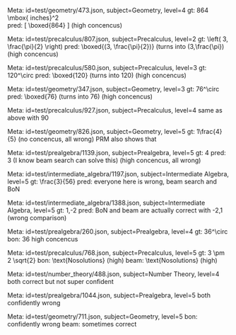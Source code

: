 Meta: id=test/geometry/473.json, subject=Geometry, level=4
gt: 864 \mbox{ inches}^2  
pred: [ \boxed{864} \]
(high concencus)

Meta: id=test/precalculus/807.json, subject=Precalculus, level=2
gt: \left( 3, \frac{\pi}{2} \right)
pred: \boxed{(3, \frac{\pi}{2})} (turns into (3,\frac{\pi})
(high concencus)

Meta: id=test/precalculus/580.json, subject=Precalculus, level=3
gt: 120^\circ
pred: \boxed{120} (turns into 120)
(high concencus)

Meta: id=test/geometry/347.json, subject=Geometry, level=3
gt: 76^\circ
pred: \boxed{76} (turns into 76)
(high concencus)

Meta: id=test/precalculus/927.json, subject=Precalculus, level=4
same as above with 90

Meta: id=test/geometry/826.json, subject=Geometry, level=5
gt: 1\frac{4}{5}
(no concencus, all wrong) PRM also shows that

Meta: id=test/prealgebra/1139.json, subject=Prealgebra, level=5
gt: 4
pred: 3 (I know beam search can solve this)
(high concencus, all wrong)

Meta: id=test/intermediate_algebra/1197.json, subject=Intermediate Algebra, level=5
gt: \frac{3}{56}
pred: everyone here is wrong, beam search and BoN

Meta: id=test/intermediate_algebra/1388.json, subject=Intermediate Algebra, level=5
gt: 1,-2
pred: BoN and beam are actually correct with -2,1 (wrong comparison)

Meta: id=test/prealgebra/260.json, subject=Prealgebra, level=4
gt: 36^\circ
bon: 36
high concencus

Meta: id=test/precalculus/768.json, subject=Precalculus, level=5
gt: 3 \pm 2 \sqrt{2}
bon: \text{Nosolutions} (high)
beam: \text{Nosolutions} (high)

Meta: id=test/number_theory/488.json, subject=Number Theory, level=4
both correct but not super confident

Meta: id=test/prealgebra/1044.json, subject=Prealgebra, level=5
both confidently wrong

Meta: id=test/geometry/711.json, subject=Geometry, level=5
bon: confidently wrong
beam: sometimes correct
